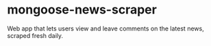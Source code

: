 # mongoose-news-scraper
Web app that lets users view and leave comments on the latest news, scraped fresh daily.
